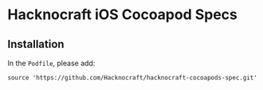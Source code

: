 # Hacknocraft iOS Cocoapod Specs

## Installation
In the `Podfile`, please add:
```
source 'https://github.com/Hacknocraft/hacknocraft-cocoapods-spec.git'
```
